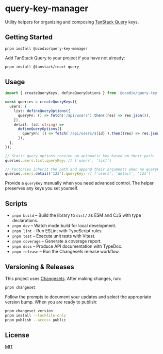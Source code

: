 # query-key-manager

Utility helpers for organizing and composing [TanStack Query](https://tanstack.com/query/latest) keys.

## Getting Started

```bash
pnpm install @ocodio/query-key-manager
```

Add TanStack Query to your project if you have not already:

```bash
pnpm install @tanstack/react-query
```

## Usage

```ts
import { createQueryKeys, defineQueryOptions } from '@ocodio/query-key-manager';

const queries = createQueryKeys({
  users: {
    list: defineQueryOptions({
      queryFn: () => fetch('/api/users').then((res) => res.json()),
    }),
    detail: (id: string) =>
      defineQueryOptions({
        queryFn: () => fetch(`/api/users/${id}`).then((res) => res.json()),
      }),
  },
});

// Static query options receive an automatic key based on their path.
queries.users.list.queryKey; // ['users', 'list']

// Factories inherit the path and append their arguments when no queryKey is provided.
queries.users.detail('123').queryKey; // ['users', 'detail', '123']
```

Provide a `queryKey` manually when you need advanced control. The helper preserves any keys you set yourself.

## Scripts

- `pnpm build` – Build the library to `dist/` as ESM and CJS with type declarations.
- `pnpm dev` – Watch mode build for local development.
- `pnpm lint` – Run ESLint with TypeScript rules.
- `pnpm test` – Execute unit tests with Vitest.
- `pnpm coverage` – Generate a coverage report.
- `pnpm docs` – Produce API documentation with TypeDoc.
- `pnpm release` – Run the Changesets release workflow.

## Versioning & Releases

This project uses [Changesets](https://github.com/changesets/changesets). After making changes, run:

```bash
pnpm changeset
```

Follow the prompts to document your updates and select the appropriate version bump. When you are ready to publish:

```bash
pnpm changeset version
pnpm install --lockfile-only
pnpm publish --access public
```

## License

[MIT](./LICENSE)
